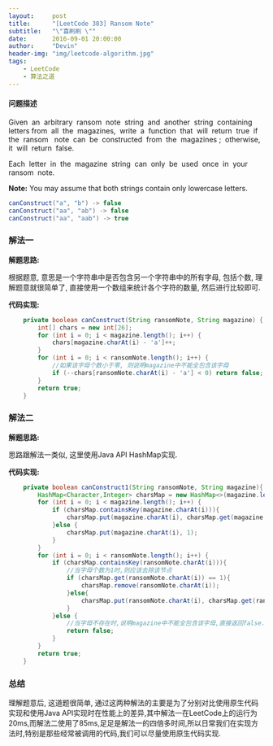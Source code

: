 ```yaml
---
layout:     post
title:      "[LeetCode 383] Ransom Note"
subtitle:   "\"喜刷刷 \""
date:       2016-09-01 20:00:00
author:     "Devin"
header-img: "img/leetcode-algorithm.jpg"
tags:
    - LeetCode 
    - 算法之道
---
```


#### 问题描述

Given  an  arbitrary  ransom  note  string  and  another  string  containing  letters from  all  the  magazines,  write  a  function  that  will  return  true  if  the  ransom   note  can  be  constructed  from  the  magazines ;  otherwise,  it  will  return  false.    

Each  letter  in  the  magazine  string  can  only  be  used  once  in  your  ransom  note. 

**Note:**
 You may assume that both strings contain only lowercase letters. 

```java
canConstruct("a", "b") -> false
canConstruct("aa", "ab") -> false
canConstruct("aa", "aab") -> true
```

### 解法一

**解题思路:**

根据题意, 意思是一个字符串中是否包含另一个字符串中的所有字母, 包括个数, 理解题意就很简单了, 直接使用一个数组来统计各个字符的数量, 然后进行比较即可.

**代码实现:**

```java
    private boolean canConstruct(String ransomNote, String magazine) {
        int[] chars = new int[26];
        for (int i = 0; i < magazine.length(); i++) {
            chars[magazine.charAt(i) - 'a']++;
        }
        for (int i = 0; i < ransomNote.length(); i++) {
            //如果该字母个数小于零, 则说明magazine中不能全包含该字母
            if (--chars[ransomNote.charAt(i) - 'a'] < 0) return false;
        }
        return true;
    }
```

### 解法二

**解题思路:**

思路跟解法一类似, 这里使用Java API HashMap实现.

**代码实现:**

```java
    private boolean canConstruct1(String ransomNote, String magazine){
        HashMap<Character,Integer> charsMap = new HashMap<>(magazine.length());
        for (int i = 0; i < magazine.length(); i++) {
            if (charsMap.containsKey(magazine.charAt(i))){
                charsMap.put(magazine.charAt(i), charsMap.get(magazine.charAt(i)) + 1);
            }else {
                charsMap.put(magazine.charAt(i), 1);
            }
        }
        for (int i = 0; i < ransomNote.length(); i++) {
            if (charsMap.containsKey(ransomNote.charAt(i))){
                //当字母个数为1时,则应该去除该节点
                if (charsMap.get(ransomNote.charAt(i)) == 1){
                    charsMap.remove(ransomNote.charAt(i));
                }else{
                    charsMap.put(ransomNote.charAt(i), charsMap.get(ransomNote.charAt(i)) - 1);
                }
            }else {
                //当字母不存在时,说明magazine中不能全包含该字母,直接返回false.
                return false;
            }
        }
        return true;
    }
```

### 总结

理解题意后, 这道题很简单, 通过这两种解法的主要是为了分别对比使用原生代码实现和使用Java API实现时在性能上的差异,其中解法一在LeetCode上的运行为20ms,而解法二使用了85ms,足足是解法一的四倍多时间,所以日常我们在实现方法时,特别是那些经常被调用的代码,我们可以尽量使用原生代码实现.